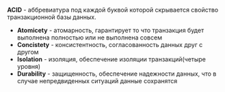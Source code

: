 **ACID** - аббревиатура под каждой буквой которой скрывается свойство транзакционной базы данных. 

- **Atomicety** - атомарность, гарантирует то что транзакция будет выполнена полностью или не выполнена совсем
- **Concistety** - консистентность, согласованность данных друг с другом
- **Isolation** - изоляция, обеспечение изоляции транзакций(четыре уровня)
- **Durability** - защищенность, обеспечение надежности данных, что в случае непредвиденных ситуаций данные сохранятся

